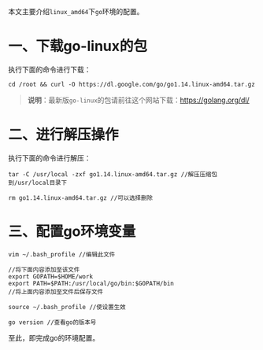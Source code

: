 本文主要介绍`linux_amd64`下`go`环境的配置。
# 一、下载go-linux的包
执行下面的命令进行下载：
    
    cd /root && curl -O https://dl.google.com/go/go1.14.linux-amd64.tar.gz
    
> **说明**：最新版`go-linux`的包请前往这个网站下载：https://golang.org/dl/

# 二、进行解压操作
执行下面的命令进行解压：
    
    tar -C /usr/local -zxf go1.14.linux-amd64.tar.gz //解压压缩包到/usr/local目录下
    
    rm go1.14.linux-amd64.tar.gz //可以选择删除
    
# 三、配置go环境变量
    
    vim ~/.bash_profile //编辑此文件
    
    //将下面内容添加至该文件
    export GOPATH=$HOME/work
    export PATH=$PATH:/usr/local/go/bin:$GOPATH/bin
    //将上面内容添加至文件后保存文件
    
    source ~/.bash_profile //使设置生效
    
    go version //查看go的版本号
    
至此，即完成go的环境配置。
